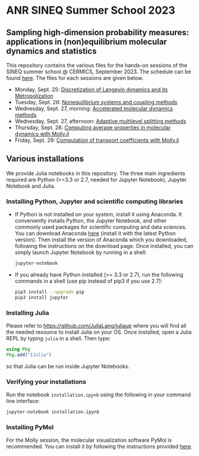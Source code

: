 # ANR SINEQ Summer School 2023
## Sampling high-dimension probability measures: applications in (non)equilibrium molecular dynamics and statistics

This repository contains the various files for the hands-on sessions of the SINEQ summer school @ CERMICS, September 2023. The schedule can be found [here](https://sites.google.com/view/aleiac/anr-sineq/summer-school-mol-dyn-on-julia).
The files for each sessions are given below.
* Monday, Sept. 25: [Discretization of Langevin dynamics and its Metropolization](notebooks/langevin.ipynb)
* Tuesday, Sept. 26: [Nonequilibrium systems and coupling methods]()
* Wednesday, Sept. 27, morning: [Accelerated molecular dynamics methods]()
* Wednesday, Sept. 27, afternoon: [Adaptive multilevel splitting methods]()
* Thursday, Sept. 28: [Computing average properties in molecular dynamics with Molly.jl]()
* Friday, Sept. 29: [Computation of transport coefficients with Molly.jl]()

## Various installations
We provide Julia notebooks in this repository. The three main ingredients required are Python (>=3.3 or 2.7, needed for Jupyter Notebook), Jupyter Notebook and Julia.

### Installing Python, Jupyter and scientific computing libraries
* If Python is not installed on your system, install it using Anaconda. It conveniently installs Python, the Jupyter Notebook, and other commonly used packages for scientific computing and data sciences. You can download Anaconda [here](https://www.anaconda.com/download) (install it with the latest Python version). Then install the version of Anaconda which you downloaded, following the instructions on the download page. Once installed, you can simply launch Jupyter Notebook by running in a shell:
    ```bash
    jupyter-notebook
    ```

* If you already have Python installed (>= 3.3 or 2.7), run the following commands in a shell (use pip instead of pip3 if you use 2.7):
    ```bash
    pip3 install --upgrade pip
    pip3 install jupyter
    ```

### Installing Julia
Please refer to https://github.com/JuliaLang/juliaup where you will find all the needed resource to install Julia on your OS.
Once installed, open a Julia REPL by typing `julia` in a shell. Then type:
```julia
using Pkg
Pkg.add("IJulia")
```
so that Julia can be run inside Jupyter Notebooks.

### Verifying your installations
Run the notebook `installation.ipynb` using the following in your command line interface:
```bash
jupyter-notebook installation.ipynb
```


### Installing PyMol
For the Molly session, the molecular visualization software PyMol is recommended. You can install it by following the instructions provided [here](https://pymol.org/2/support.html?#installation).